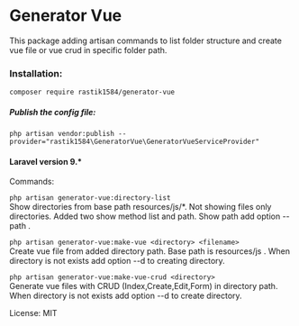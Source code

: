 # Generator Vue
This package adding artisan commands to list folder structure and create vue file or vue crud in specific folder path. <br>

### Installation: 
`composer require rastik1584/generator-vue`

##### Publish the config file:
`php artisan vendor:publish --provider="rastik1584\GeneratorVue\GeneratorVueServiceProvider"`

#### Laravel version 9.*

Commands: <br>

`php artisan generator-vue:directory-list` <br>
Show directories from base path resources/js/*. Not showing files only directories. 
Added two show method list and path. Show path add option --path .

`php artisan generator-vue:make-vue <directory> <filename>` <br>
Create vue file from added directory path. Base path is resources/js . 
When directory is not exists add option --d to creating directory.

`php artisan generator-vue:make-vue-crud <directory>` <br>
Generate vue files with CRUD (Index,Create,Edit,Form) in directory path. 
When directory is not exists add option --d to create directory.


License: MIT 
